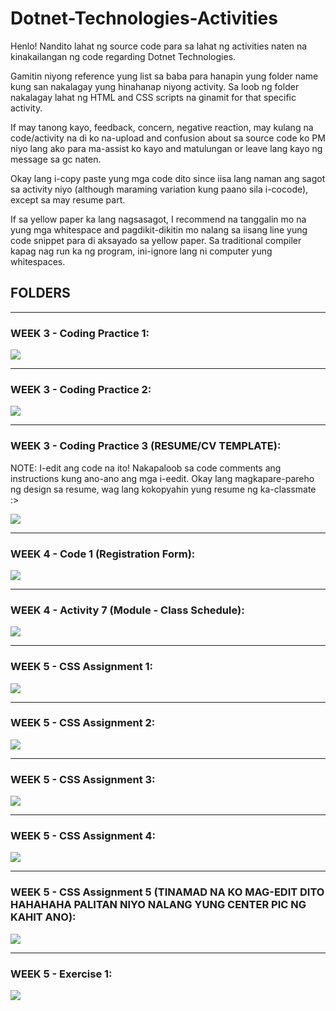 # Dotnet-Technologies-Activities

Henlo! Nandito lahat ng source code para sa lahat ng activities naten na kinakailangan ng code regarding Dotnet Technologies.

Gamitin niyong reference yung list sa baba para hanapin yung folder name kung san nakalagay yung hinahanap niyong activity. Sa loob ng folder nakalagay 
lahat ng HTML and CSS scripts na ginamit for that specific activity.

If may tanong kayo, feedback, concern, negative reaction, may kulang na code/activity na di ko na-upload and confusion 
about sa source code ko PM niyo lang ako para ma-assist ko kayo and matulungan or leave lang kayo ng message sa gc naten.

Okay lang i-copy paste yung mga code dito since iisa lang naman ang sagot sa activity niyo (although maraming variation kung paano sila i-cocode), except
sa may resume part.

If sa yellow paper ka lang nagsasagot, I recommend na tanggalin mo na yung mga whitespace and pagdikit-dikitin mo nalang sa iisang line yung code snippet
para di aksayado sa yellow paper. Sa traditional compiler kapag nag run ka ng program, ini-ignore lang ni computer yung whitespaces.

## FOLDERS

***

### WEEK 3 - Coding Practice 1:

![](https://imgur.com/zIrp6Iu.png)

***

### WEEK 3 - Coding Practice 2:

![](https://imgur.com/B7HF0Tv.png)

***

### WEEK 3 - Coding Practice 3 (RESUME/CV TEMPLATE):

NOTE: I-edit ang code na ito! Nakapaloob sa code comments ang instructions kung ano-ano ang mga i-eedit.
Okay lang magkapare-pareho ng design sa resume, wag lang kokopyahin yung resume ng ka-classmate :>

![](https://imgur.com/jRNQ4Su.png)

***

### WEEK 4 - Code 1 (Registration Form):

![](https://imgur.com/3gJ30kt.png)

***

### WEEK 4 - Activity 7 (Module - Class Schedule):

![](https://imgur.com/T2nOpAJ.png)

***

### WEEK 5 - CSS Assignment 1:

![](https://imgur.com/2OBNwo.png)

***

### WEEK 5 - CSS Assignment 2:

![](https://imgur.com/R1BvNNv.png)

***

### WEEK 5 - CSS Assignment 3:

![](https://imgur.com/NnR9P5p.png)

***

### WEEK 5 - CSS Assignment 4:

![](https://imgur.com/rxiRsIN.png)

***

### WEEK 5 - CSS Assignment 5 (TINAMAD NA KO MAG-EDIT DITO HAHAHAHA PALITAN NIYO NALANG YUNG CENTER PIC NG KAHIT ANO):

![](https://imgur.com/cLmJmHq.png)

***

### WEEK 5 - Exercise 1:

![](https://imgur.com/vAlQgdD.png)
